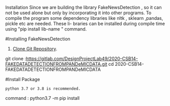 Installation
Since we are building the library FakeNewsDetection , so it can not be used alone
but only by incorporating it into other programs. To compile the program some
dependency libraries like nltk , sklearn ,pandas, pickle etc are needed. These li-
braries can be installed during compile time using "pip install lib-name " command.

#Installing FakeNewsDetection


1. [Clone Git Repository](:https://gitlab.com/DesignProjectLab49/2020-CSB14-FAKEDATADETECTIONFROMPANDeMICDATA.git).

git clone :https://gitlab.com/DesignProjectLab49/2020-CSB14-FAKEDATADETECTIONFROMPANDeMICDATA.git
cd 2020-CSB14-FAKEDATADETECTIONFROMPANDeMICDATA
   
#Install Package

    python 3.7 or 3.8 is recommended.

   command : python3.7 -m pip install 
